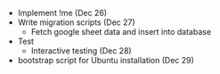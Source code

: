 * Implement !me (Dec 26)
* Write migration scripts (Dec 27)
    * Fetch google sheet data and insert into database
* Test
    * Interactive testing (Dec 28)
* bootstrap script for Ubuntu installation (Dec 29)
   
